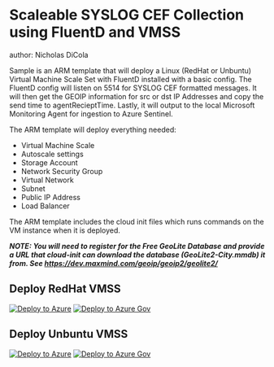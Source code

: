 # Scaleable SYSLOG CEF Collection using FluentD and VMSS
author: Nicholas DiCola

Sample is an ARM template that will deploy a Linux (RedHat or Unbuntu) Virtual Machine Scale Set with FluentD installed with a basic config.  The FluentD config will listen on 5514 for SYSLOG CEF formatted messages.  It will then get the GEOIP information for src or dst IP Addresses and copy the send time to agentRecieptTime.  Lastly, it will output to the local Microsoft Monitoring Agent for ingestion to Azure Sentinel.

The ARM template will deploy everything needed:
* Virtual Machine Scale
* Autoscale settings
* Storage Account
* Network Security Group
* Virtual Network
* Subnet
* Public IP Address
* Load Balancer

The ARM template includes the cloud init files which runs commands on the VM instance when it is deployed.

***NOTE: You will need to register for the Free GeoLite Database and provide a URL that cloud-init can download the database (GeoLite2-City.mmdb) it from.  See https://dev.maxmind.com/geoip/geoip2/geolite2/***


## Deploy RedHat VMSS
[![Deploy to Azure](https://aka.ms/deploytoazurebutton)]("https://portal.azure.com/#create/Microsoft.Template/uri/https%3A%2F%2Fraw.githubusercontent.com%2FAzure%2FAzure-Sentinel%2Fmaster%2FDataConnectors%2FFluentD-VMSS%2FFluentD-VMSS-RH-Templatev2.json)
[![Deploy to Azure Gov](https://aka.ms/deploytoazuregovbutton)]("https://portal.azure.us/#create/Microsoft.Template/uri/https%3A%2F%2Fraw.githubusercontent.com%2FAzure%2FAzure-Sentinel%2Fmaster%2FDataConnectors2FFluentD-VMSS%2FFluentD-VMSS-RH-Templatev2.json)

## Deploy Unbuntu VMSS
[![Deploy to Azure](https://aka.ms/deploytoazurebutton)]("https://portal.azure.com/#create/Microsoft.Template/uri/https%3A%2F%2Fraw.githubusercontent.com%2FAzure%2FAzure-Sentinel%2Fmaster%2FDataConnectors%2FFluentd-VMSS%2FFluentD-VMSS-UB-Templatev2.json)
[![Deploy to Azure Gov](https://aka.ms/deploytoazuregovbutton)]("https://portal.azure.us/#create/Microsoft.Template/uri/https%3A%2F%2Fraw.githubusercontent.com%2FAzure%2FAzure-Sentinel%2Fmaster%2FDataConnectors2FFluentD-VMSS%2FFluentD-VMSS-UB-Templatev2.json)